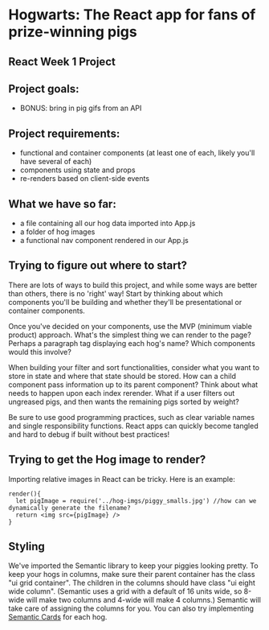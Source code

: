 # Hogwarts: The React app for fans of prize-winning pigs

## React Week 1 Project

## Project goals:

<!-- * create an index displaying all hog tiles -->
<!-- state hogs: 'all' -->
<!-- * render each hog name and picture in a tile -->
<!-- Tile component -->
<!-- * show the hog's details upon a user's click -->
<!-- Details component -->
<!-- * filter the hogs that are greased -->
<!-- setState change to greased, call filter function -->
<!-- * sort the hogs based on name -->
<!-- sort hogs array before parsing and rendering? -->
<!-- * sort the hogs based on weight  -->
<!-- see above -->

<!-- * BONUS: allow users to hide hogs (not delete them, just hide them from view!) -->
* BONUS: bring in pig gifs from an API
<!-- * BONUS: implement [Semantic Cards](https://semantic-ui.com/views/card.html) for each hog -->

## Project requirements:

* functional and container components (at least one of each, likely you'll have several of each)
* components using state and props
* re-renders based on client-side events

## What we have so far:

* a file containing all our hog data imported into App.js
* a folder of hog images
* a functional nav component rendered in our App.js

## Trying to figure out where to start?

There are lots of ways to build this project, and while some ways are better than others, there is no 'right' way! Start by thinking about which components you'll be building and whether they'll be presentational or container components.

Once you've decided on your components, use the MVP (minimum viable product) approach. What's the simplest thing we can render to the page? Perhaps a paragraph tag displaying each hog's name? Which components would this involve?

When building your filter and sort functionalities, consider what you want to store in state and where that state should be stored. How can a child component pass information up to its parent component? Think about what needs to happen upon each index rerender. What if a user filters out ungreased pigs, and then wants the remaining pigs sorted by weight?

Be sure to use good programming practices, such as clear variable names and single responsibility functions. React apps can quickly become tangled and hard to debug if built without best practices!

## Trying to get the Hog image to render?

Importing relative images in React can be tricky. Here is an example: 

```
render(){
  let pigImage = require('../hog-imgs/piggy_smalls.jpg') //how can we dynamically generate the filename?
  return <img src={pigImage} />
}

```


## Styling

We've imported the Semantic library to keep your piggies looking pretty. To keep your hogs in columns, make sure their parent container has the class "ui grid container". The children in the columns should have class "ui eight wide column". (Semantic uses a grid with a default of 16 units wide, so 8-wide will make two columns and 4-wide will make 4 columns.) Semantic will take care of assigning the columns for you. You can also try implementing [Semantic Cards](https://semantic-ui.com/views/card.html) for each hog.
